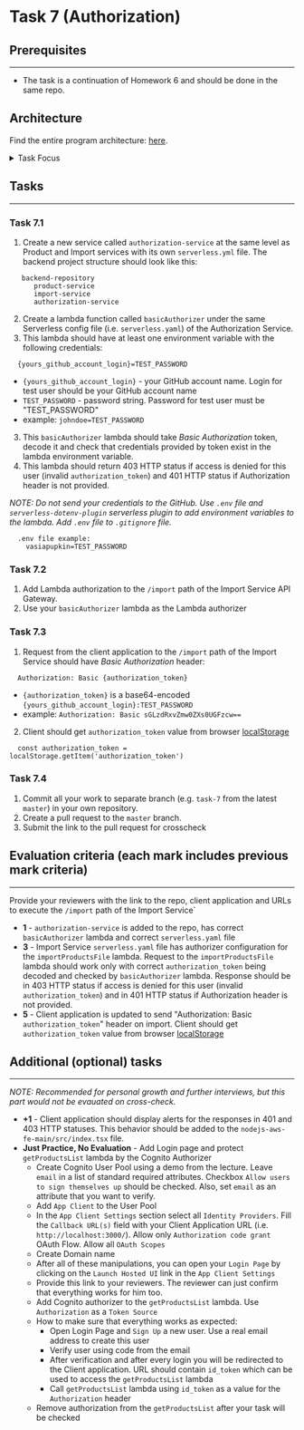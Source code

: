 # Task 7 (Authorization)

## Prerequisites

---

- The task is a continuation of Homework 6 and should be done in the same repo.

## Architecture

Find the entire program architecture: [here](../Architecture.pdf).

<details>
  <summary>Task Focus</summary>

  The following image provides more info about task focus.

  <img src="./module_focus.png" />

</details>

## Tasks

---

### Task 7.1

1. Create a new service called `authorization-service` at the same level as Product and Import services with its own `serverless.yml` file. The backend project structure should look like this:

```
   backend-repository
      product-service
      import-service
      authorization-service
```

2. Create a lambda function called `basicAuthorizer` under the same Serverless config file (i.e. `serverless.yaml`) of the Authorization Service.
3. This lambda should have at least one environment variable with the following credentials:

```
  {yours_github_account_login}=TEST_PASSWORD
```

- `{yours_github_account_login}` - your GitHub account name. Login for test user should be your GitHub account name
- `TEST_PASSWORD` - password string. Password for test user must be "TEST_PASSWORD"
- example: `johndoe=TEST_PASSWORD`

3. This `basicAuthorizer` lambda should take _Basic Authorization_ token, decode it and check that credentials provided by token exist in the lambda environment variable.
4. This lambda should return 403 HTTP status if access is denied for this user (invalid `authorization_token`) and 401 HTTP status if Authorization header is not provided.

_NOTE: Do not send your credentials to the GitHub. Use `.env` file and `serverless-dotenv-plugin` serverless plugin to add environment variables to the lambda. Add `.env` file to `.gitignore` file._

```
  .env file example:
    vasiapupkin=TEST_PASSWORD
```

### Task 7.2

1. Add Lambda authorization to the `/import` path of the Import Service API Gateway.
2. Use your `basicAuthorizer` lambda as the Lambda authorizer

### Task 7.3

1. Request from the client application to the `/import` path of the Import Service should have _Basic Authorization_ header:

```
  Authorization: Basic {authorization_token}
```

- `{authorization_token}` is a base64-encoded `{yours_github_account_login}:TEST_PASSWORD`
- example: `Authorization: Basic sGLzdRxvZmw0ZXs0UGFzcw==`

2. Client should get `authorization_token` value from browser [localStorage](https://developer.mozilla.org/ru/docs/Web/API/Window/localStorage)

```
  const authorization_token = localStorage.getItem('authorization_token')
```

### Task 7.4

1. Commit all your work to separate branch (e.g. `task-7` from the latest `master`) in your own repository.
2. Create a pull request to the `master` branch.
3. Submit the link to the pull request for crosscheck

## Evaluation criteria (each mark includes previous mark criteria)

---

Provide your reviewers with the link to the repo, client application and URLs to execute the `/import` path of the Import Service`

- **1** - `authorization-service` is added to the repo, has correct `basicAuthorizer` lambda and correct `serverless.yaml` file
- **3** - Import Service `serverless.yaml` file has authorizer configuration for the `importProductsFile` lambda. Request to the `importProductsFile` lambda should work only with correct `authorization_token` being decoded and checked by `basicAuthorizer` lambda. Response should be in 403 HTTP status if access is denied for this user (invalid `authorization_token`) and in 401 HTTP status if Authorization header is not provided.
- **5** - Client application is updated to send "Authorization: Basic `authorization_token`" header on import. Client should get `authorization_token` value from browser [localStorage](https://developer.mozilla.org/ru/docs/Web/API/Window/localStorage)

## Additional (optional) tasks

---

_NOTE: Recommended for personal growth and further interviews, but this part would not be evauated on cross-check._

- **+1** - Client application should display alerts for the responses in 401 and 403 HTTP statuses. This behavior should be added to the `nodejs-aws-fe-main/src/index.tsx` file.
- **Just Practice, No Evaluation** - Add Login page and protect `getProductsList` lambda by the Cognito Authorizer
  - Create Cognito User Pool using a demo from the lecture. Leave `email` in a list of standard required attributes. Checkbox `Allow users to sign themselves up` should be checked. Also, set `email` as an attribute that you want to verify.
  - Add `App Client` to the User Pool
  - In the `App Client Settings` section select all `Identity Providers`. Fill the `Callback URL(s)` field with your Client Application URL (i.e. `http://localhost:3000/`). Allow only `Authorization code grant` OAuth Flow. Allow all `OAuth Scopes`
  - Create Domain name
  - After all of these manipulations, you can open your `Login Page` by clicking on the `Launch Hosted UI` link in the `App Client Settings`
  - Provide this link to your reviewers. The reviewer can just confirm that everything works for him too.
  - Add Cognito authorizer to the `getProductsList` lambda. Use `Authorization` as a `Token Source`
  - How to make sure that everything works as expected:
    - Open Login Page and `Sign Up` a new user. Use a real email address to create this user
    - Verify user using code from the email
    - After verification and after every login you will be redirected to the Client application. URL should contain `id_token` which can be used to access the `getProductsList` lambda
    - Call `getProductsList` lambda using `id_token` as a value for the `Authorization` header
  - Remove authorization from the `getProductsList` after your task will be checked
